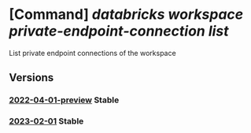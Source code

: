 # [Command] _databricks workspace private-endpoint-connection list_

List private endpoint connections of the workspace

## Versions

### [2022-04-01-preview](/Resources/mgmt-plane/L3N1YnNjcmlwdGlvbnMve30vcmVzb3VyY2Vncm91cHMve30vcHJvdmlkZXJzL21pY3Jvc29mdC5kYXRhYnJpY2tzL3dvcmtzcGFjZXMve30vcHJpdmF0ZWVuZHBvaW50Y29ubmVjdGlvbnM=/2022-04-01-preview.xml) **Stable**

<!-- mgmt-plane /subscriptions/{}/resourcegroups/{}/providers/microsoft.databricks/workspaces/{}/privateendpointconnections 2022-04-01-preview -->

### [2023-02-01](/Resources/mgmt-plane/L3N1YnNjcmlwdGlvbnMve30vcmVzb3VyY2Vncm91cHMve30vcHJvdmlkZXJzL21pY3Jvc29mdC5kYXRhYnJpY2tzL3dvcmtzcGFjZXMve30vcHJpdmF0ZWVuZHBvaW50Y29ubmVjdGlvbnM=/2023-02-01.xml) **Stable**

<!-- mgmt-plane /subscriptions/{}/resourcegroups/{}/providers/microsoft.databricks/workspaces/{}/privateendpointconnections 2023-02-01 -->
